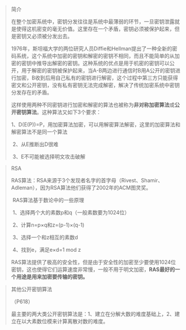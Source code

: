 > 简介
>
> ​		在整个加密系统中，密钥分发往往是系统中最薄弱的环节，一旦密钥泄露就是使得这机密变的毫无价值。这里存在一个矛盾，密钥必须被保护起来，但是密钥又必须被分发出去。
>
> ​		1976年，斯坦福大学的两位研究人员Diffie和Hellman提出了一种全新的密码系统，这个系统中加密的密钥和解密的密钥不相同，而且不能简单的从加密的密钥中推导出解密的密钥。这种系统的优点是用于机密的密钥可以公开，用于解密的密钥被保护起来，当A-B两边进行通信时B用A公开的密钥进行加密，B收到后用自己私有的密钥进行解密，这个过程中第三方只能获得密文和公开密钥，没有私有密钥无法完成解密，解决了传统加密系统中密钥分发存在的矛盾。
>
> ​		这样使用两种不同密钥进行加密和解密的算法也被称为**非对称加密算法**或**公开密钥算法**。这种算法又如下3个要求：
>
> ​		1、D(E(P))=P，用加密算法加密，可以用解密算法解密，这里的加密算法和解密算法不是同一个算法
>
> ​		2、从E推断出D很难
>
> ​		3、E不可能被选择明文攻击破解

> RSA
>
> ​		RAS算法：RSA来源于3个发现者名字的首字母（Rivest、Shamir、Adleman），因为RSA算法他们获得了2002年的ACM图灵奖。
>
> ​		RAS算法基于数论中的一些原理
>
> ​			1、选择两个大的素数p和q（一般素数要为1024位）
>
> ​			2、计算n=p×q和z=(p-1)×(q-1)
>
> ​			3、选择一个和z相互的素数d
>
> ​			4、找到e，满足e×d=1 mod z
>
> ​		RAS算法提供了极高的安全性，但是由于安全性的加密至少要使用1024位密钥，这也使得它们运算速度非常慢，一般不用于明文加密，**RAS最好的一个用途是用来加密要传输的密钥。**

> 其他公开密钥算法
>
> （P618）
>
> 最主要的两大类公开密钥算法是：1、建立在分解大数的难度基础上，2、建立在以大素数位模来计算离散对数的难度。